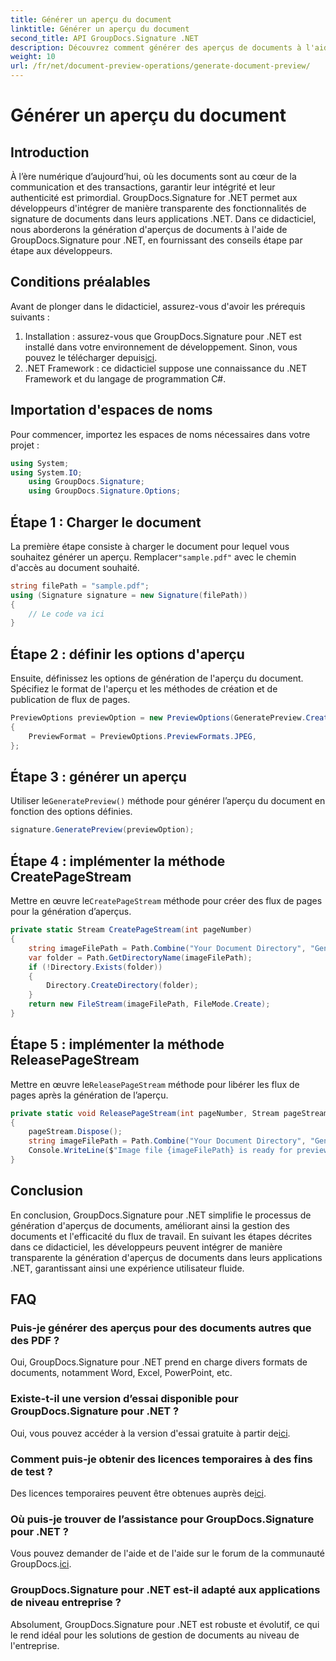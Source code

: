 ```yaml
---
title: Générer un aperçu du document
linktitle: Générer un aperçu du document
second_title: API GroupDocs.Signature .NET
description: Découvrez comment générer des aperçus de documents à l'aide de GroupDocs.Signature pour .NET. Simplifiez la gestion des documents dans vos applications .NET.
weight: 10
url: /fr/net/document-preview-operations/generate-document-preview/
---
```


# Générer un aperçu du document

## Introduction
À l’ère numérique d’aujourd’hui, où les documents sont au cœur de la communication et des transactions, garantir leur intégrité et leur authenticité est primordial. GroupDocs.Signature for .NET permet aux développeurs d'intégrer de manière transparente des fonctionnalités de signature de documents dans leurs applications .NET. Dans ce didacticiel, nous aborderons la génération d'aperçus de documents à l'aide de GroupDocs.Signature pour .NET, en fournissant des conseils étape par étape aux développeurs.
## Conditions préalables
Avant de plonger dans le didacticiel, assurez-vous d'avoir les prérequis suivants :
1.  Installation : assurez-vous que GroupDocs.Signature pour .NET est installé dans votre environnement de développement. Sinon, vous pouvez le télécharger depuis[ici](https://releases.groupdocs.com/signature/net/).
2. .NET Framework : ce didacticiel suppose une connaissance du .NET Framework et du langage de programmation C#.

## Importation d'espaces de noms
Pour commencer, importez les espaces de noms nécessaires dans votre projet :
```csharp
using System;
using System.IO;
    using GroupDocs.Signature;
    using GroupDocs.Signature.Options;
```
## Étape 1 : Charger le document
 La première étape consiste à charger le document pour lequel vous souhaitez générer un aperçu. Remplacer`"sample.pdf"` avec le chemin d'accès au document souhaité.
```csharp
string filePath = "sample.pdf";
using (Signature signature = new Signature(filePath))
{
    // Le code va ici
}
```
## Étape 2 : définir les options d'aperçu
Ensuite, définissez les options de génération de l'aperçu du document. Spécifiez le format de l'aperçu et les méthodes de création et de publication de flux de pages.
```csharp
PreviewOptions previewOption = new PreviewOptions(GeneratePreview.CreatePageStream, GeneratePreview.ReleasePageStream)
{
    PreviewFormat = PreviewOptions.PreviewFormats.JPEG,
};
```
## Étape 3 : générer un aperçu
 Utiliser le`GeneratePreview()` méthode pour générer l’aperçu du document en fonction des options définies.
```csharp
signature.GeneratePreview(previewOption);
```
## Étape 4 : implémenter la méthode CreatePageStream
 Mettre en œuvre le`CreatePageStream` méthode pour créer des flux de pages pour la génération d’aperçus.
```csharp
private static Stream CreatePageStream(int pageNumber)
{
    string imageFilePath = Path.Combine("Your Document Directory", "GeneratePreviewFolder", "image-" + pageNumber.ToString() + ".jpg");
    var folder = Path.GetDirectoryName(imageFilePath);
    if (!Directory.Exists(folder))
    {
        Directory.CreateDirectory(folder);
    }
    return new FileStream(imageFilePath, FileMode.Create);
}
```
## Étape 5 : implémenter la méthode ReleasePageStream
 Mettre en œuvre le`ReleasePageStream` méthode pour libérer les flux de pages après la génération de l’aperçu.
```csharp
private static void ReleasePageStream(int pageNumber, Stream pageStream)
{
    pageStream.Dispose();
    string imageFilePath = Path.Combine("Your Document Directory", "GeneratePreviewFolder", "image-" + pageNumber.ToString() + ".jpg");
    Console.WriteLine($"Image file {imageFilePath} is ready for preview");
}
```

## Conclusion
En conclusion, GroupDocs.Signature pour .NET simplifie le processus de génération d'aperçus de documents, améliorant ainsi la gestion des documents et l'efficacité du flux de travail. En suivant les étapes décrites dans ce didacticiel, les développeurs peuvent intégrer de manière transparente la génération d'aperçus de documents dans leurs applications .NET, garantissant ainsi une expérience utilisateur fluide.
## FAQ
### Puis-je générer des aperçus pour des documents autres que des PDF ?
Oui, GroupDocs.Signature pour .NET prend en charge divers formats de documents, notamment Word, Excel, PowerPoint, etc.
### Existe-t-il une version d’essai disponible pour GroupDocs.Signature pour .NET ?
Oui, vous pouvez accéder à la version d'essai gratuite à partir de[ici](https://releases.groupdocs.com/).
### Comment puis-je obtenir des licences temporaires à des fins de test ?
 Des licences temporaires peuvent être obtenues auprès de[ici](https://purchase.groupdocs.com/temporary-license/).
### Où puis-je trouver de l’assistance pour GroupDocs.Signature pour .NET ?
 Vous pouvez demander de l'aide et de l'aide sur le forum de la communauté GroupDocs.[ici](https://forum.groupdocs.com/c/signature/13).
### GroupDocs.Signature pour .NET est-il adapté aux applications de niveau entreprise ?
Absolument, GroupDocs.Signature pour .NET est robuste et évolutif, ce qui le rend idéal pour les solutions de gestion de documents au niveau de l'entreprise.